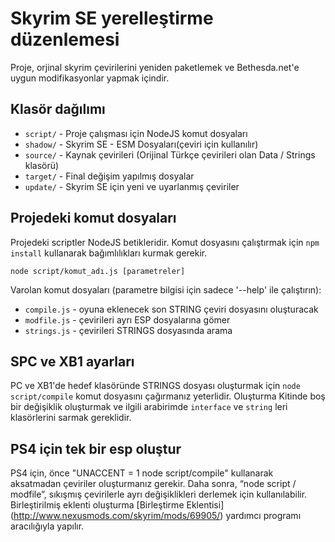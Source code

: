# Skyrim SE yerelleştirme düzenlemesi

Proje, orjinal skyrim çevirilerini yeniden paketlemek ve Bethesda.net'e uygun modifikasyonlar yapmak içindir.

## Klasör dağılımı

 * `script/` - Proje çalışması için NodeJS komut dosyaları
 * `shadow/` - Skyrim SE - ESM Dosyaları(çeviri için kullanılır)
 * `source/` - Kaynak çevirileri (Orijinal Türkçe çevirileri olan Data / Strings klasörü)
 * `target/` - Final değişim yapılmış dosyalar
 * `update/` - Skyrim SE için yeni ve uyarlanmış çeviriler

## Projedeki komut dosyaları

Projedeki scriptler NodeJS betikleridir. Komut dosyasını çalıştırmak için `npm install` kullanarak bağımlılıkları kurmak gerekir.

    node script/komut_adı.js [parametreler]

Varolan komut dosyaları (parametre bilgisi için sadece '--help' ile çalıştırın):

 * `compile.js` - oyuna eklenecek son STRING çeviri dosyasını oluşturacak
 * `modfile.js` - çevirileri ayrı ESP dosyalarına gömer
 * `strings.js` - çevirileri STRINGS dosyasında arama

## SPC ve XB1 ayarları

PC ve XB1'de hedef klasöründe STRINGS dosyası oluşturmak için `node script/compile` komut dosyasını çağırmanız yeterlidir.
Oluşturma Kitinde boş bir değişiklik oluşturmak ve ilgili arabirimde `interface` ve `string` leri klasörlerini sarmak gereklidir.

## PS4 için tek bir esp oluştur

PS4 için, önce "UNACCENT = 1 node script/compile" kullanarak aksatmadan çeviriler oluşturmanız gerekir.
Daha sonra, “node script / modfile”, sıkışmış çevirilerle ayrı değişiklikleri derlemek için kullanılabilir.
Birleştirilmiş eklenti oluşturma [Birleştirme Eklentisi] (http://www.nexusmods.com/skyrim/mods/69905/) yardımcı programı aracılığıyla yapılır.
